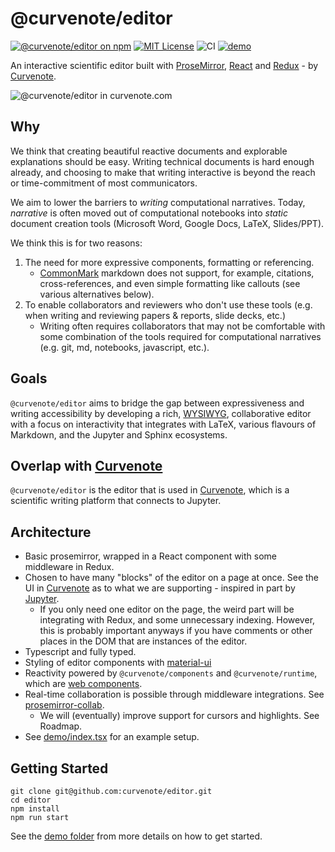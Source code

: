 # @curvenote/editor

[![@curvenote/editor on npm](https://img.shields.io/npm/v/@curvenote/editor.svg)](https://www.npmjs.com/package/@curvenote/editor)
[![MIT License](https://img.shields.io/badge/license-MIT-blue.svg)](https://github.com/curvenote/editor/blob/main/LICENSE)
![CI](https://github.com/curvenote/editor/workflows/CI/badge.svg)
[![demo](https://img.shields.io/badge/live-demo-blue)](https://curvenote.github.io/editor/)

An interactive scientific editor built with [ProseMirror](https://prosemirror.net/), [React](http://reactjs.org/) and [Redux](https://redux.js.org/) - by [Curvenote](https://curvenote.com).

![@curvenote/editor in curvenote.com](https://github.com/curvenote/editor/raw/main/packages/editor/images/editor.gif)

## Why

We think that creating beautiful reactive documents and explorable explanations should be easy. Writing technical documents is hard enough already, and choosing to make that writing interactive is beyond the reach or time-commitment of most communicators.

We aim to lower the barriers to _writing_ computational narratives. Today, _narrative_ is often moved out of computational notebooks into _static_ document creation tools (Microsoft Word, Google Docs, LaTeX, Slides/PPT).

We think this is for two reasons:

1. The need for more expressive components, formatting or referencing.
   - [CommonMark](https://commonmark.org/) markdown does not support, for example, citations, cross-references, and even simple formatting like callouts (see various alternatives below).
2. To enable collaborators and reviewers who don't use these tools (e.g. when writing and reviewing papers & reports, slide decks, etc.)
   - Writing often requires collaborators that may not be comfortable with some combination of the tools required for computational narratives (e.g. git, md, notebooks, javascript, etc.).

## Goals

`@curvenote/editor` aims to bridge the gap between expressiveness and writing accessibility by developing a rich, [WYSIWYG](https://en.wikipedia.org/wiki/WYSIWYG), collaborative editor with a focus on interactivity that integrates with LaTeX, various flavours of Markdown, and the Jupyter and Sphinx ecosystems.

## Overlap with [Curvenote](https://curvenote.com)

`@curvenote/editor` is the editor that is used in [Curvenote](https://curvenote.com), which is a scientific writing platform that connects to Jupyter.

## Architecture

- Basic prosemirror, wrapped in a React component with some middleware in Redux.
- Chosen to have many "blocks" of the editor on a page at once. See the UI in [Curvenote](https://curvenote.com) as to what we are supporting - inspired in part by [Jupyter](https://jupyter.org/).
  - If you only need one editor on the page, the weird part will be integrating with Redux, and some unnecessary indexing. However, this is probably important anyways if you have comments or other places in the DOM that are instances of the editor.
- Typescript and fully typed.
- Styling of editor components with [material-ui](https://material-ui.com)
- Reactivity powered by `@curvenote/components` and `@curvenote/runtime`, which are [web components](https://developer.mozilla.org/en-US/docs/Web/Web_Components).
- Real-time collaboration is possible through middleware integrations. See [prosemirror-collab](https://github.com/ProseMirror/prosemirror-collab).
  - We will (eventually) improve support for cursors and highlights. See Roadmap.
- See [demo/index.tsx](/packages/editor/demo/index.tsx) for an example setup.

## Getting Started

```
git clone git@github.com:curvenote/editor.git
cd editor
npm install
npm run start
```

See the [demo folder](/packages/editor/demo/index.tsx) from more details on how to get started.
